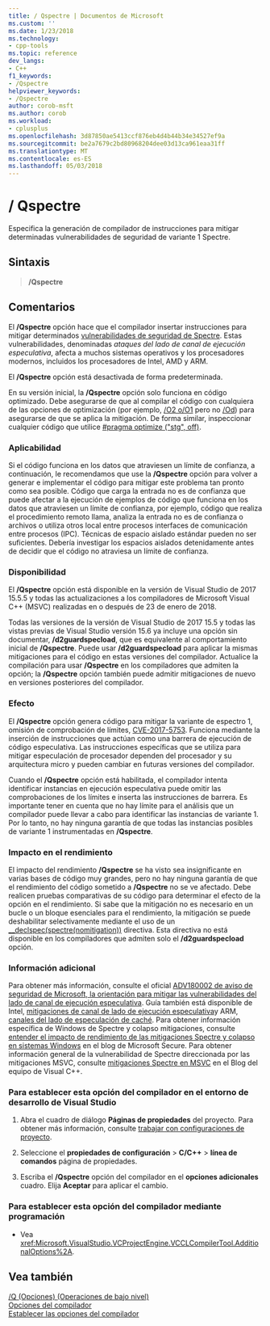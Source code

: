 ```yaml
---
title: / Qspectre | Documentos de Microsoft
ms.custom: ''
ms.date: 1/23/2018
ms.technology:
- cpp-tools
ms.topic: reference
dev_langs:
- C++
f1_keywords:
- /Qspectre
helpviewer_keywords:
- /Qspectre
author: corob-msft
ms.author: corob
ms.workload:
- cplusplus
ms.openlocfilehash: 3d87850ae5413ccf876eb4d4b44b34e34527ef9a
ms.sourcegitcommit: be2a7679c2bd80968204dee03d13ca961eaa31ff
ms.translationtype: MT
ms.contentlocale: es-ES
ms.lasthandoff: 05/03/2018
---
```

# <a name="qspectre"></a>/ Qspectre

Especifica la generación de compilador de instrucciones para mitigar determinadas vulnerabilidades de seguridad de variante 1 Spectre.

## <a name="syntax"></a>Sintaxis

> **/Qspectre**

## <a name="remarks"></a>Comentarios

El **/Qspectre** opción hace que el compilador insertar instrucciones para mitigar determinados [vulnerabilidades de seguridad de Spectre](https://spectreattack.com/spectre.pdf). Estas vulnerabilidades, denominadas *ataques del lado de canal de ejecución especulativa*, afecta a muchos sistemas operativos y los procesadores modernos, incluidos los procesadores de Intel, AMD y ARM.

El **/Qspectre** opción está desactivada de forma predeterminada.

En su versión inicial, la **/Qspectre** opción solo funciona en código optimizado. Debe asegurarse de que al compilar el código con cualquiera de las opciones de optimización (por ejemplo, [/O2 o/O1](o1-o2-minimize-size-maximize-speed.md) pero no [/Od](od-disable-debug.md)) para asegurarse de que se aplica la mitigación. De forma similar, inspeccionar cualquier código que utilice [#pragma optimize ("stg", off)](../../preprocessor/optimize.md).

### <a name="applicability"></a>Aplicabilidad

Si el código funciona en los datos que atraviesen un límite de confianza, a continuación, le recomendamos que use la **/Qspectre** opción para volver a generar e implementar el código para mitigar este problema tan pronto como sea posible. Código que carga la entrada no es de confianza que puede afectar a la ejecución de ejemplos de código que funciona en los datos que atraviesen un límite de confianza, por ejemplo, código que realiza el procedimiento remoto llama, analiza la entrada no es de confianza o archivos o utiliza otros local entre procesos interfaces de comunicación entre procesos (IPC). Técnicas de espacio aislado estándar pueden no ser suficientes. Debería investigar los espacios aislados detenidamente antes de decidir que el código no atraviesa un límite de confianza.

### <a name="availability"></a>Disponibilidad

El **/Qspectre** opción está disponible en la versión de Visual Studio de 2017 15.5.5 y todas las actualizaciones a los compiladores de Microsoft Visual C++ (MSVC) realizadas en o después de 23 de enero de 2018.

Todas las versiones de la versión de Visual Studio de 2017 15.5 y todas las vistas previas de Visual Studio versión 15.6 ya incluye una opción sin documentar, **/d2guardspecload**, que es equivalente al comportamiento inicial de **/Qspectre**. Puede usar **/d2guardspecload** para aplicar la mismas mitigaciones para el código en estas versiones del compilador. Actualice la compilación para usar **/Qspectre** en los compiladores que admiten la opción; la **/Qspectre** opción también puede admitir mitigaciones de nuevo en versiones posteriores del compilador.

### <a name="effect"></a>Efecto

El **/Qspectre** opción genera código para mitigar la variante de espectro 1, omisión de comprobación de límites, [CVE-2017-5753](https://nvd.nist.gov/vuln/detail/CVE-2017-5753). Funciona mediante la inserción de instrucciones que actúan como una barrera de ejecución de código especulativa. Las instrucciones específicas que se utiliza para mitigar especulación de procesador dependen del procesador y su arquitectura micro y pueden cambiar en futuras versiones del compilador.

Cuando el **/Qspectre** opción está habilitada, el compilador intenta identificar instancias en ejecución especulativa puede omitir las comprobaciones de los límites e inserta las instrucciones de barrera. Es importante tener en cuenta que no hay límite para el análisis que un compilador puede llevar a cabo para identificar las instancias de variante 1. Por lo tanto, no hay ninguna garantía de que todas las instancias posibles de variante 1 instrumentadas en **/Qspectre**.

### <a name="performance-impact"></a>Impacto en el rendimiento

El impacto del rendimiento **/Qspectre** se ha visto sea insignificante en varias bases de código muy grandes, pero no hay ninguna garantía de que el rendimiento del código sometido a **/Qspectre** no se ve afectado. Debe realicen pruebas comparativas de su código para determinar el efecto de la opción en el rendimiento. Si sabe que la mitigación no es necesario en un bucle o un bloque esenciales para el rendimiento, la mitigación se puede deshabilitar selectivamente mediante el uso de un [__declspec(spectre(nomitigation))](../../cpp/spectre.md) directiva. Esta directiva no está disponible en los compiladores que admiten solo el **/d2guardspecload** opción.

### <a name="additional-information"></a>Información adicional

Para obtener más información, consulte el oficial [ADV180002 de aviso de seguridad de Microsoft, la orientación para mitigar las vulnerabilidades del lado de canal de ejecución especulativa](https://portal.msrc.microsoft.com/en-US/security-guidance/advisory/ADV180002). Guía también está disponible de Intel, [mitigaciones de canal de lado de ejecución especulativa](https://software.intel.com/sites/default/files/managed/c5/63/336996-Speculative-Execution-Side-Channel-Mitigations.pdf)y ARM, [canales del lado de especulación de caché](https://developer.arm.com/-/media/Files/pdf/Cache_Speculation_Side-channels.pdf). Para obtener información específica de Windows de Spectre y colapso mitigaciones, consulte [entender el impacto de rendimiento de las mitigaciones Spectre y colapso en sistemas Windows](https://cloudblogs.microsoft.com/microsoftsecure/2018/01/09/understanding-the-performance-impact-of-spectre-and-meltdown-mitigations-on-windows-systems/) en el blog de Microsoft Secure. Para obtener información general de la vulnerabilidad de Spectre direccionada por las mitigaciones MSVC, consulte [mitigaciones Spectre en MSVC](https://blogs.msdn.microsoft.com/vcblog/2018/01/15/spectre-mitigations-in-msvc./) en el Blog del equipo de Visual C++.

### <a name="to-set-this-compiler-option-in-the-visual-studio-development-environment"></a>Para establecer esta opción del compilador en el entorno de desarrollo de Visual Studio

1. Abra el cuadro de diálogo **Páginas de propiedades** del proyecto. Para obtener más información, consulte [trabajar con configuraciones de proyecto](../../ide/working-with-project-properties.md).

1. Seleccione el **propiedades de configuración** > **C/C++** > **línea de comandos** página de propiedades.

1. Escriba el **/Qspectre** opción del compilador en el **opciones adicionales** cuadro. Elija **Aceptar** para aplicar el cambio.

### <a name="to-set-this-compiler-option-programmatically"></a>Para establecer esta opción del compilador mediante programación

- Vea <xref:Microsoft.VisualStudio.VCProjectEngine.VCCLCompilerTool.AdditionalOptions%2A>.

## <a name="see-also"></a>Vea también

[/Q (Opciones) (Operaciones de bajo nivel)](../../build/reference/q-options-low-level-operations.md)  
[Opciones del compilador](../../build/reference/compiler-options.md)  
[Establecer las opciones del compilador](../../build/reference/setting-compiler-options.md)  
